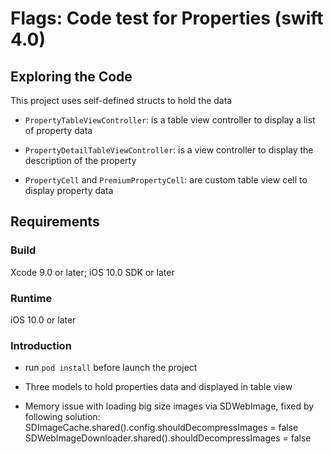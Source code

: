 # Flags: Code test for Properties (swift 4.0)

## Exploring the Code

This project uses self-defined structs to hold the data

- `PropertyTableViewController`: is a table view controller to display a list of property data
- `PropertyDetailTableViewController`: is a view controller to display the description of the property

- `PropertyCell` and `PremiumPropertyCell`: are custom table view cell to display property data 
 
## Requirements
 
### Build
 
Xcode 9.0 or later; iOS 10.0 SDK or later
 
### Runtime
 
iOS 10.0 or later
 
### Introduction

- run `pod install` before launch the project

- Three models to hold properties data and displayed in table view

- Memory issue with loading big size images via SDWebImage, fixed by following solution:
      SDImageCache.shared().config.shouldDecompressImages = false
      SDWebImageDownloader.shared().shouldDecompressImages = false


